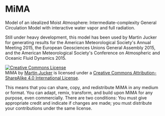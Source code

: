 # MiMA
Model of an idealized Moist Atmosphere: Intermediate-complexity General Circulation Model with interactive water vapor and full radiation.

Still under heavy development, this model has been used by Martin Jucker for generating results for
the American Meteorological Society's Annual Meeting 2015,
the European Geosciences Unions General Assembly 2015,
and the American Meteorological Society's Conference on Atmospheric and Oceanic Fluid Dynamics 2015.

<a rel="license" href="http://creativecommons.org/licenses/by-sa/4.0/"><img alt="Creative Commons License" style="border-width:0" src="https://i.creativecommons.org/l/by-sa/4.0/88x31.png" /></a><br /><span xmlns:dct="http://purl.org/dc/terms/" property="dct:title">MiMA</span> by <a xmlns:cc="http://creativecommons.org/ns#" href="https://github.com/mjucker/MiMA" property="cc:attributionName" rel="cc:attributionURL">Martin Jucker</a> is licensed under a <a rel="license" href="http://creativecommons.org/licenses/by-sa/4.0/">Creative Commons Attribution-ShareAlike 4.0 International License</a>.

This means that you can share, copy, and redistribute MiMA in any medium or format. You can adapt, remix, transform, and build upon MiMA for any purpose, even commercially. There are two conditions: You must give appropriate credit and indicate if changes are made; you must distribute your contributions under the same license.